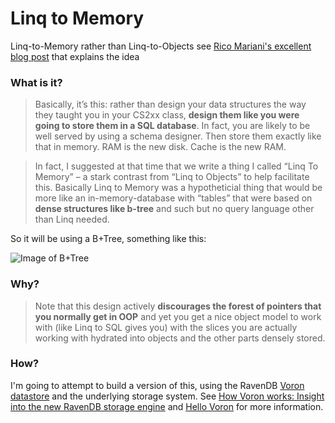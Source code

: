 # Linq to Memory
Linq-to-Memory rather than Linq-to-Objects see [Rico Mariani's excellent blog post](http://blogs.msdn.com/b/ricom/archive/2015/01/02/quot-linq-to-memory-quot-another-old-idea.aspx) that explains the idea

### What is it?
> Basically, it’s this: rather than design your data structures the way they taught you in your CS2xx class, **design them like you were going to store them in a SQL database**.  In fact, you are likely to be well served by using a schema designer.  Then store them exactly like that in memory.  RAM is the new disk.  Cache is the new RAM.

> In fact, I suggested at that time that we write a thing I called “Linq To Memory” – a stark contrast from “Linq to Objects” to help facilitate this.  Basically Linq to Memory was a hypotheticial thing that would be more like an in-memory-database with “tables” that were based on **dense structures like b-tree** and such but no query language other than Linq needed.

So it will be using a B+Tree, something like this:

![Image of B+Tree](http://coding-geek.com/wp-content/uploads/2015/08/database_index.png.pagespeed.ce.Ppq1ie22mj.png)

### Why?
> Note that this design actively **discourages the forest of pointers that you normally get in OOP** and yet you get a nice object model to work with (like Linq to SQL gives you) with the slices you are actually working with hydrated into objects and the other parts densely stored.

### How?
I'm going to attempt to build a version of this, using the RavenDB [Voron datastore](https://github.com/ravendb/ravendb/tree/master/Raven.Voron) and the underlying storage system. See [How Voron works: Insight into the new RavenDB storage engine](http://www.slideshare.net/ayenderahien/voron) and [Hello Voron](http://ayende.com/blog/163458/hello-voron) for more information.

